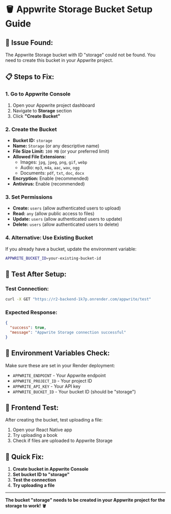 # 🪣 Appwrite Storage Bucket Setup Guide

## 🚨 **Issue Found:**
The Appwrite Storage bucket with ID "storage" could not be found. You need to create this bucket in your Appwrite project.

## 📋 **Steps to Fix:**

### **1. Go to Appwrite Console**
1. Open your Appwrite project dashboard
2. Navigate to **Storage** section
3. Click **"Create Bucket"**

### **2. Create the Bucket**
- **Bucket ID:** `storage`
- **Name:** `Storage` (or any descriptive name)
- **File Size Limit:** `100 MB` (or your preferred limit)
- **Allowed File Extensions:** 
  - Images: `jpg`, `jpeg`, `png`, `gif`, `webp`
  - Audio: `mp3`, `m4a`, `aac`, `wav`, `ogg`
  - Documents: `pdf`, `txt`, `doc`, `docx`
- **Encryption:** Enable (recommended)
- **Antivirus:** Enable (recommended)

### **3. Set Permissions**
- **Create:** `users` (allow authenticated users to upload)
- **Read:** `any` (allow public access to files)
- **Update:** `users` (allow authenticated users to update)
- **Delete:** `users` (allow authenticated users to delete)

### **4. Alternative: Use Existing Bucket**
If you already have a bucket, update the environment variable:
```bash
APPWRITE_BUCKET_ID=your-existing-bucket-id
```

## 🧪 **Test After Setup:**

### **Test Connection:**
```bash
curl -X GET "https://r2-backend-1k7p.onrender.com/appwrite/test"
```

### **Expected Response:**
```json
{
  "success": true,
  "message": "Appwrite Storage connection successful"
}
```

## 🔧 **Environment Variables Check:**

Make sure these are set in your Render deployment:
- `APPWRITE_ENDPOINT` - Your Appwrite endpoint
- `APPWRITE_PROJECT_ID` - Your project ID
- `APPWRITE_API_KEY` - Your API key
- `APPWRITE_BUCKET_ID` - Your bucket ID (should be "storage")

## 📱 **Frontend Test:**

After creating the bucket, test uploading a file:
1. Open your React Native app
2. Try uploading a book
3. Check if files are uploaded to Appwrite Storage

## 🎯 **Quick Fix:**

1. **Create bucket in Appwrite Console**
2. **Set bucket ID to "storage"**
3. **Test the connection**
4. **Try uploading a file**

---

**The bucket "storage" needs to be created in your Appwrite project for the storage to work!** 🪣
